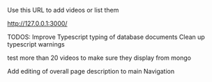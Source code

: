 Use this URL to add videos or list them

http://127.0.0.1:3000/

TODOS:
Improve Typescript typing of database documents
Clean up typescript warnings

test more than 20 videos to make sure they display from mongo

Add editing of overall page description to main Navigation
